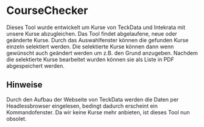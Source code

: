 # CourseChecker

Dieses Tool wurde entwickelt um Kurse von TeckData und Intekrata mit unsere Kurse abzugleichen. Das Tool findet abgelaufene, neue 
oder geänderte Kurse. Durch das Auswahlfenster können die gefunden Kurse einzeln selektiert werden. Die selektierte Kurse können
dann wenn gewünscht auch geändert werden um z.B. den Grund anzugeben. Nachdem die selektierte Kurse bearbeitet wurden können sie 
als Liste in PDF abgespeichert werden.

## Hinweise

Durch den Aufbau der Webseite von TeckData werden die Daten per Headlessbrowser eingelesen, bedingt dadurch erscheint
ein Kommandofenster. Da wir keine Kurse mehr anbieten, ist dieses Tool nun obsolet.
